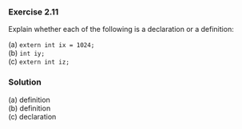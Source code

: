 ### Exercise 2.11

Explain whether each of the following is a declaration or a definition:

(a) `extern int ix = 1024;`  
(b) `int iy;`  
(c) `extern int iz;`

### Solution

(a) definition  
(b) definition  
(c) declaration
